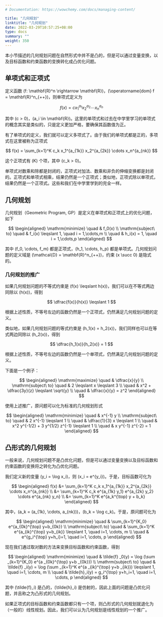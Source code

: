 ```yaml
---
# Documentation: https://wowchemy.com/docs/managing-content/

title: "几何规划"
linktitle: "几何规划"
date: 2022-03-29T10:57:25+08:00
type: docs
summary: ""
weight: 350
---
```


<!--more-->

本小节描述的几何规划问题在自然形式中并不是凸的，但是可以通过变量变换，以及目标函数和约束函数的变换转化成凸优化问题。

## 单项式和正项式

定义函数 \(f: \mathbf{R}^n \rightarrow \mathbf{R}\)，\(\operatorname{dom} f = \mathbf{R}^n_{++}\)，则单项式定义为

$$
f(x) = c x_1^{a_1} x_2^{a_2} \cdots x_n^{a_n}
$$

其中 \(c > 0\)，\(a_i \in \mathbf{R}\)。这里的单项式和过去在中学里学习的单项式的概念其实是类似的，只是定义更加严格，要确保其函数值为正。

有了单项式的定义，我们就可以定义多项式了。由于我们的单项式都是正的，多项式在这里被称为正项式

$$
f(x) = \sum_{k=1}^K c_k x_1^{a_{1k}} x_2^{a_{2k}} \cdots x_n^{a_{nk}}
$$

这个正项式有 \(K\) 个项，其中 \(c_k > 0\)。

单项式对数乘和除都是封闭的，正项式对加法、数乘和非负的伸缩变换都是封闭的。正项式和单项式相乘，结果仍然是一个正项式；类似地，正项式除以单项式，结果仍然是一个正项式。这些和我们在中学里学到的完全一样。

## 几何规划

几何规划（Geometric Program, GP）是定义在单项式和正项式上的优化问题，如下

$$
\begin{aligned}
    \mathrm{minimize} \quad & f_0(x) \\
    \mathrm{subject\ to} \quad & f_i(x) \leqslant 1, \quad i = 1,\cdots,m \\
    \quad & h_i(x) = 1, \quad i = 1,\cdots,p
\end{aligned}
$$

其中 \(f_0, \cdots, f_m\) 都是正项式，\(h_1, \cdots, h_p\) 都是单项式。几何规划问题的定义域是 \(\mathcal{D} = \mathbf{R}^n_{++}\)，约束 \(x \succ 0\) 是隐式的。


### 几何规划的推广

如果几何规划问题的不等式约束是 \(f(x) \leqslant h(x)\)，我们可以在不等式两边同除以 \(h(x)\)，得到

$$
\dfrac{f(x)}{h(x)} \leqslant 1
$$

根据上述性质，不等号左边的函数仍然是一个正项式，仍然满足几何规划问题的定义。

类似地，如果几何规划问题的等式约束是 \(h_1(x) = h_2(x)\)，我们同样也可以在等式两边同除以 \(h_2(x)\)，得到

$$
\dfrac{h_1(x)}{h_2(x)} = 1
$$

根据上述性质，不等号左边的函数仍然是一个单项式，仍然满足几何规划问题的定义。

下面是一个例子：

$$
\begin{aligned}
    \mathrm{maximize} \quad & \dfrac{x}{y} \\
    \mathrm{subject\ to} \quad & 2 \leqslant x \leqslant 3 \\
    \quad & x^2 + \dfrac{3y}{z} \leqslant \sqrt{y} \\
    \quad & \dfrac{x}{y} = z^2
\end{aligned}
$$

使用上述推广，原问题可以化为标准的几何规划形式

$$
\begin{aligned}
    \mathrm{minimize} \quad & x^{-1} y \\
    \mathrm{subject\ to} \quad & 2 x^{-1} \leqslant 1 \\
    \quad & \dfrac{1}{3} x \leqslant 1 \\
    \quad & x^2 y^{-1/2} + 3 y^{1/2} z^{-1} \leqslant 1 \\
    \quad & x y^{-1} z^{-2} = 1
\end{aligned}
$$

## 凸形式的几何规划

一般来说，几何规划问题不是凸优化问题，但是可以通过变量变换以及目标函数和约束函数的变换将之转化为凸优化问题。

我们定义新的变量 \(y_i = \log x_i\)，则 \(x_i = e^{y_i}\)。于是，目标函数可化为

$$
\begin{aligned}
    f(x) &= \sum_{k=1}^K c_k x_1^{a_{1k}} x_2^{a_{2k}} \cdots x_n^{a_{nk}} \\
    &= \sum_{k=1}^K c_k e^{a_{1k} y_1} e^{a_{2k} y_2} \cdots e^{a_{nk} y_n} \\
    &= \sum_{k=1}^K e^{a_k^{\top} y + b_k}
\end{aligned}
$$

其中，\(a_k = (a_{1k}, \cdots, a_{nk})\)，\(b_k = \log c_k\)。于是，原问题可化为

$$
\begin{aligned}
    \mathrm{minimize} \quad & \sum_{k=1}^{K_0} e^{a_{0k}^{\top} y+b_{0k}} \\
    \mathrm{subject\ to} \quad & \sum_{k=1}^K e^{a_{ik}^{\top} y+b_{ik}} \leqslant 1, \quad i=1, \cdots, m \\
    \quad & e^{g_i^{\top} y+h_i}=1, \quad i=1, \cdots, p
\end{aligned}
$$

现在我们通过取对数的方法来变换目标函数和约束函数，得到

$$
\begin{aligned}
    \mathrm{minimize} \quad & \tilde{f} _0(y) = \log (\sum _{k=1}^{K_0} e^{a _{0k}^{\top} y+b _{0k}}) \\
    \mathrm{subject\ to} \quad & \tilde{f} _i(y) = \log (\sum _{k=1}^K e^{a _{ik}^{\top} y+b _{ik}}) \leqslant 1, \quad i=1, \cdots, m \\
    \quad & \tilde{h}_i(y) = g_i^{\top} y+h_i=1, \quad i=1, \cdots, p
\end{aligned}
$$

其中 \(\tilde{f}_i\) 是凸的，\(\tilde{h}_i\) 是仿射的，因此上面的问题是凸优化问题，并且称之为凸形式的几何规划。

如果正项式的目标函数和约束函数都只有一个项，则凸形式的几何规划就退化为（一般的）线性规划。因此，我们可以认为几何规划是线性规划的一个推广。